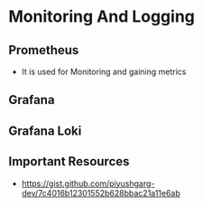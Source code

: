 # Monitoring And Logging

## Prometheus
- It is used for Monitoring and gaining metrics
## Grafana

## Grafana Loki


## Important Resources
- https://gist.github.com/piyushgarg-dev/7c4016b12301552b628bbac21a11e6ab
